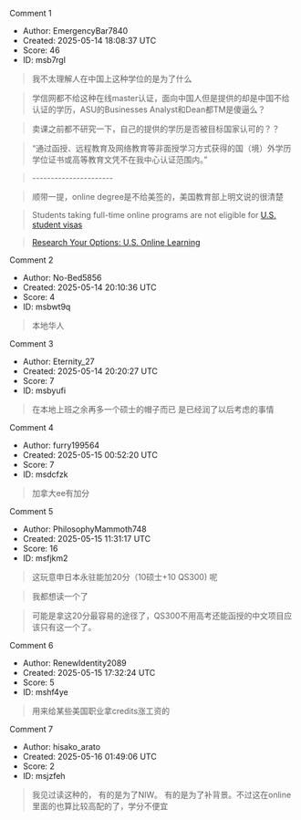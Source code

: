 Comment 1

- Author: EmergencyBar7840
- Created: 2025-05-14 18:08:37 UTC
- Score: 46
- ID: msb7rgl

> 我不太理解人在中国上这种学位的是为了什么

> 学信网都不给这种在线master认证，面向中国人但是提供的却是中国不给认证的学历，ASU的Businesses Analyst和Dean都TM是傻逼么？

> 卖课之前都不研究一下，自己的提供的学历是否被目标国家认可的？？

> “通过函授、远程教育及网络教育等非面授学习方式获得的国（境）外学历学位证书或高等教育文凭不在我中心认证范围内。”

> \----------------------

> 顺带一提，online degree是不给美签的，美国教育部上明文说的很清楚

> Students taking full-time online programs are not eligible for [U.S. student visas](https://travel.state.gov/content/travel/en/us-visas/study.html)

> [Research Your Options: U.S. Online Learning](https://educationusa.state.gov/your-5-steps-us-study/research-your-options/online-learning)

Comment 2

- Author: No-Bed5856
- Created: 2025-05-14 20:10:36 UTC
- Score: 4
- ID: msbwt9q

> 本地华人

Comment 3

- Author: Eternity_27
- Created: 2025-05-14 20:20:27 UTC
- Score: 7
- ID: msbyufi

> 在本地上班之余再多一个硕士的帽子而已 是已经润了以后考虑的事情

Comment 4

- Author: furry199564
- Created: 2025-05-15 00:52:20 UTC
- Score: 7
- ID: msdcfzk

> 加拿大ee有加分

Comment 5

- Author: PhilosophyMammoth748
- Created: 2025-05-15 11:31:17 UTC
- Score: 16
- ID: msfjkm2

> 这玩意申日本永驻能加20分（10硕士+10 QS300) 呢

> 我都想读一个了

> 可能是拿这20分最容易的途径了，QS300不用高考还能函授的中文项目应该只有这一个了。

Comment 6

- Author: RenewIdentity2089
- Created: 2025-05-15 17:32:24 UTC
- Score: 5
- ID: mshf4ye

> 用来给某些美国职业拿credits涨工资的

Comment 7

- Author: hisako_arato
- Created: 2025-05-16 01:49:06 UTC
- Score: 2
- ID: msjzfeh

> 我见过读这种的， 有的是为了NIW。 有的是为了补背景。不过这在online里面的也算比较高配的了，学分不便宜

